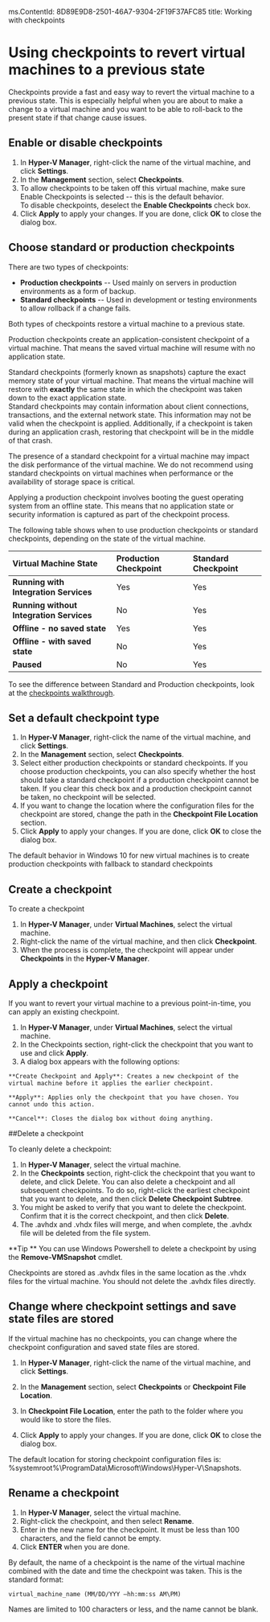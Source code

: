 ms.ContentId: 8D89E9D8-2501-46A7-9304-2F19F37AFC85
title: Working with checkpoints

# Using checkpoints to revert virtual machines to a previous state

Checkpoints provide a fast and easy way to revert the virtual machine to a previous state. This is especially helpful when you are about to make a change to a virtual machine and you want to be able to roll-back to the present state if that change cause issues.


## Enable or disable checkpoints

1.	In **Hyper-V Manager**, right-click the name of the virtual machine, and click **Settings**.
2.	In the **Management** section, select **Checkpoints**.
3.	To allow checkpoints to be taken off this virtual machine, make sure Enable Checkpoints is selected -- this is the default behavior.  
To disable checkpoints, deselect the **Enable Checkpoints** check box.
4.	Click **Apply** to apply your changes. If you are done, click **OK** to close the dialog box.


## Choose standard or production checkpoints

There are two types of checkpoints:
*  **Production checkpoints** -- Used mainly on servers in production environments as a form of backup.
*  **Standard checkpoints** -- Used in development or testing environments to allow rollback if a change fails. 

Both types of checkpoints restore a virtual machine to a previous state.

Production checkpoints create an application-consistent checkpoint of a virtual machine.  That means the saved virtual machine will resume with no application state.  

Standard checkpoints (formerly known as snapshots) capture the exact memory state of your virtual machine.  That means the virtual machine will restore with **exactly** the same state in which the checkpoint was taken down to the exact application state.  
Standard checkpoints may contain information about client connections, transactions, and the external network state. This information may not be valid when the checkpoint is applied.  Additionally, if a checkpoint is taken during an application crash, restoring that checkpoint will be in the middle of that crash.

The presence of a standard checkpoint for a virtual machine may impact the disk performance of the virtual machine.  We do not recommend using standard checkpoints on virtual machines when performance or the availability of storage space is critical.


Applying a production checkpoint involves booting the guest operating system from an offline state. This means that no application state or security information is captured as part of the checkpoint process. 

The following table shows when to use production checkpoints or standard checkpoints, depending on the state of the virtual machine.

|   **Virtual Machine State** | **Production Checkpoint** |  **Standard Checkpoint** |
|:-----|:-----|:-----|
|**Running with Integration Services**| Yes | Yes 
|**Running without Integration Services** | No | Yes 
|**Offline - no saved state**| Yes | Yes 
|**Offline - with saved state**| No | Yes 
|**Paused** | No| Yes |

To see the difference between Standard and Production checkpoints, look at the [checkpoints walkthrough](../quick_start/walkthrough_checkpoints.md).

## Set a default checkpoint type

1.	In **Hyper-V Manager**, right-click the name of the virtual machine, and click **Settings**.
2.	In the **Management** section, select **Checkpoints**.
3.	Select either production checkpoints or standard checkpoints. 
If you choose production checkpoints, you can also specify whether the host should take a standard checkpoint if a production checkpoint cannot be taken. If you clear this check box and a production checkpoint cannot be taken, no checkpoint will be selected.
4.	If you want to change the location where the configuration files for the checkpoint are stored, change the path in the **Checkpoint File Location** section.
5.	Click **Apply** to apply your changes. If you are done, click **OK** to close the dialog box.

The default behavior in Windows 10 for new virtual machines is to create production checkpoints with fallback to standard checkpoints


## Create a checkpoint
To create a checkpoint
1.	In **Hyper-V Manager**, under **Virtual Machines**, select the virtual machine.
2.	Right-click the name of the virtual machine, and then click **Checkpoint**.
3.	When the process is complete, the checkpoint will appear under **Checkpoints** in the **Hyper-V Manager**. 


## Apply a checkpoint
If you want to revert your virtual machine to a previous point-in-time, you can apply an existing checkpoint.

1.	In **Hyper-V Manager**, under **Virtual Machines**, select the virtual machine.
2.	In the Checkpoints section, right-click the checkpoint that you want to use and click **Apply**.
3.	A dialog box appears with the following options: 

```	
**Create Checkpoint and Apply**: Creates a new checkpoint of the virtual machine before it applies the earlier checkpoint. 

**Apply**: Applies only the checkpoint that you have chosen. You cannot undo this action.

**Cancel**: Closes the dialog box without doing anything.
```

##Delete a checkpoint

To cleanly delete a checkpoint: 

1.	In **Hyper-V Manager**, select the virtual machine.
2.	In the **Checkpoints** section, right-click the checkpoint that you want to delete, and click Delete. You can also delete a checkpoint and all subsequent checkpoints. To do so, right-click the earliest checkpoint that you want to delete, and then click ****Delete Checkpoint** Subtree**.
3.	You might be asked to verify that you want to delete the checkpoint. Confirm that it is the correct checkpoint, and then click **Delete**. 
4.	The .avhdx and .vhdx files will merge, and when complete, the .avhdx file will be deleted from the file system. 

**Tip **
You can use Windows Powershell to delete a checkpoint by using the **Remove-VMSnapshot** cmdlet. 
 
 Checkpoints are stored as .avhdx files in the same location as the .vhdx files for the virtual machine. You should not delete the .avhdx files directly.
 

## Change where checkpoint settings and save state files are stored
If the virtual machine has no checkpoints, you can change where the checkpoint configuration and saved state files are stored.

1.	In **Hyper-V Manager**, right-click the name of the virtual machine, and click **Settings**.
	
2.	In the **Management** section, select **Checkpoints** or **Checkpoint File Location**.
	
4.	In **Checkpoint File Location**, enter the path to the folder where you would like to store the files.
	
5.	Click **Apply** to apply your changes. If you are done, click **OK** to close the dialog box.

The default location for storing checkpoint configuration files is: %systemroot%\ProgramData\Microsoft\Windows\Hyper-V\Snapshots.


<!-- This belongs in dev docs

This folder will contain the .VMRS file with the runtime and saved state data and a .VMCX configuration file, which uses the checkpoint GUID as the file name.
-->

## Rename a checkpoint

1.	In **Hyper-V Manager**, select the virtual machine.
2.	Right-click the checkpoint, and then select **Rename**.
3.	Enter in the new name for the checkpoint. It must be less than 100 characters, and the field cannot be empty.
4.	Click **ENTER** when you are done.

By default, the name of a checkpoint is the name of the virtual machine combined with the date and time the checkpoint was taken. This is the standard format: 

```
virtual_machine_name (MM/DD/YYY –hh:mm:ss AM\PM)
```

Names are limited to 100 characters or less, and the name cannot be blank. 
